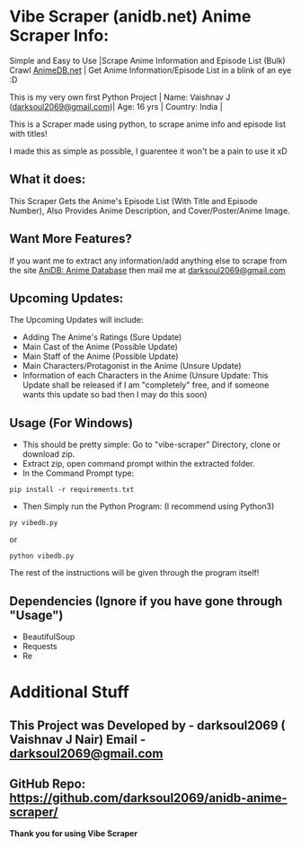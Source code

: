 # Vibe Scraper (anidb.net) Anime Scraper Info:

Simple and Easy to Use |Scrape Anime Information and Episode List (Bulk) Crawl [AnimeDB.net](http://anidb.net/) | Get Anime Information/Episode List in a blink of an eye :D

This is my very own first Python Project | Name: Vaishnav J (darksoul2069@gmail.com)| Age: 16 yrs | Country: India |

This is a Scraper made using python, to scrape anime info and episode list with titles!

I made this as simple as possible, I guarentee it won't be a pain to use it xD

## What it does:

This Scraper Gets the Anime's Episode List (With Title and Episode Number), Also Provides Anime Description, and Cover/Poster/Anime Image.

## Want More Features?

If you want me to extract any information/add anything else to scrape from the site [AniDB: Anime Database](http://anidb.net/) then mail me at darksoul2069@gmail.com

## Upcoming Updates:

The Upcoming Updates will include:
* Adding The Anime's Ratings (Sure Update)
* Main Cast of the Anime (Possible Update)
* Main Staff of the Anime (Possible Update)
* Main Characters/Protagonist in the Anime (Unsure Update)
* Information of each Characters in the Anime (Unsure Update: This Update shall be released if I am "completely" free, and if someone wants this update so bad then I may do this soon)

## Usage (For Windows)

* This should be pretty simple: Go to "vibe-scraper" Directory, clone or download zip.
* Extract zip, open command prompt within the extracted folder.
* In the Command Prompt type:

```
pip install -r requirements.txt
```

* Then Simply run the Python Program: (I recommend using Python3)

```
py vibedb.py
```

or

```
python vibedb.py
```

The rest of the instructions will be given through the program itself!

## Dependencies (Ignore if you have gone through "Usage")

* BeautifulSoup
* Requests
* Re

# Additional Stuff

## This Project was Developed by - darksoul2069 ( Vaishnav J Nair) Email - darksoul2069@gmail.com
## GitHub Repo: https://github.com/darksoul2069/anidb-anime-scraper/
**Thank you for using Vibe Scraper**

